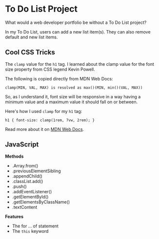 # To Do List Project

What would a web developer portfolio be without a To Do List project?

In my To Do List, users can add a new list item(s). They can also remove default and new list items.

## Cool CSS Tricks

The `clamp` value for the `h1` tag. I learned about the clamp value for the font size property from CSS legend Kevin Powell.

The following is copied directly from MDN Web Docs:

    clamp(MIN, VAL, MAX) is resolved as max()(MIN, min()(VAL, MAX))

So, as I understand it, font size will be responsive in a way having a minimum value and a maximum value it should fall on or between.

Here's how I used `clamp` for my `h1` tag:

`h1 { font-size: clamp(1rem, 7vw, 2rem); }`

Read more about it on [MDN Web Docs](<https://developer.mozilla.org/en-US/docs/Web/CSS/clamp()>).

## JavaScript

**Methods**

-   .Array.from()
-   .previousElementSibling
-   .appendChild()
-   .classList.add()
-   .push()
-   .addEventListener()
-   .getElementById()
-   .getElementsByClassName()
-   .textContent

**Features**

-   The for ... of statement
-   The `this` keyword
